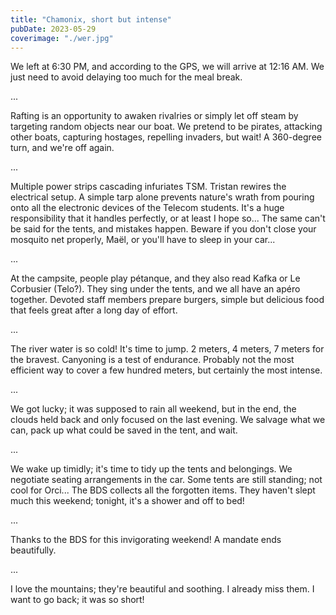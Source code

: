 ```yaml
---
title: "Chamonix, short but intense"
pubDate: 2023-05-29
coverimage: "./wer.jpg"
---
```


We left at 6:30 PM, and according to the GPS, we will arrive at 12:16 AM. We just need to avoid delaying too much for the meal break.

...

Rafting is an opportunity to awaken rivalries or simply let off steam by targeting random objects near our boat. We pretend to be pirates, attacking other boats, capturing hostages, repelling invaders, but wait! A 360-degree turn, and we're off again.

...

Multiple power strips cascading infuriates TSM. Tristan rewires the electrical setup. A simple tarp alone prevents nature's wrath from pouring onto all the electronic devices of the Telecom students. It's a huge responsibility that it handles perfectly, or at least I hope so... The same can't be said for the tents, and mistakes happen. Beware if you don't close your mosquito net properly, Maël, or you'll have to sleep in your car...

...

At the campsite, people play pétanque, and they also read Kafka or Le Corbusier (Telo?). They sing under the tents, and we all have an apéro together. Devoted staff members prepare burgers, simple but delicious food that feels great after a long day of effort.

...

The river water is so cold! It's time to jump. 2 meters, 4 meters, 7 meters for the bravest. Canyoning is a test of endurance. Probably not the most efficient way to cover a few hundred meters, but certainly the most intense.

...

We got lucky; it was supposed to rain all weekend, but in the end, the clouds held back and only focused on the last evening. We salvage what we can, pack up what could be saved in the tent, and wait.

...

We wake up timidly; it's time to tidy up the tents and belongings. We negotiate seating arrangements in the car. Some tents are still standing; not cool for Orci... The BDS collects all the forgotten items. They haven't slept much this weekend; tonight, it's a shower and off to bed!

...

Thanks to the BDS for this invigorating weekend! A mandate ends beautifully.

...

I love the mountains; they're beautiful and soothing. I already miss them. I want to go back; it was so short!